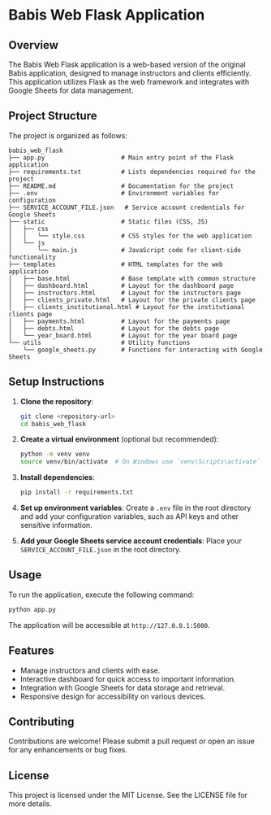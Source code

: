 # Babis Web Flask Application

## Overview
The Babis Web Flask application is a web-based version of the original Babis application, designed to manage instructors and clients efficiently. This application utilizes Flask as the web framework and integrates with Google Sheets for data management.

## Project Structure
The project is organized as follows:

```
babis_web_flask
├── app.py                     # Main entry point of the Flask application
├── requirements.txt           # Lists dependencies required for the project
├── README.md                  # Documentation for the project
├── .env                       # Environment variables for configuration
├── SERVICE_ACCOUNT_FILE.json   # Service account credentials for Google Sheets
├── static                     # Static files (CSS, JS)
│   ├── css
│   │   └── style.css          # CSS styles for the web application
│   └── js
│       └── main.js            # JavaScript code for client-side functionality
├── templates                  # HTML templates for the web application
│   ├── base.html              # Base template with common structure
│   ├── dashboard.html         # Layout for the dashboard page
│   ├── instructors.html       # Layout for the instructors page
│   ├── clients_private.html   # Layout for the private clients page
│   ├── clients_institutional.html # Layout for the institutional clients page
│   ├── payments.html          # Layout for the payments page
│   ├── debts.html             # Layout for the debts page
│   └── year_board.html        # Layout for the year board page
└── utils                      # Utility functions
    └── google_sheets.py       # Functions for interacting with Google Sheets
```

## Setup Instructions
1. **Clone the repository**:
   ```bash
   git clone <repository-url>
   cd babis_web_flask
   ```

2. **Create a virtual environment** (optional but recommended):
   ```bash
   python -m venv venv
   source venv/bin/activate  # On Windows use `venv\Scripts\activate`
   ```

3. **Install dependencies**:
   ```bash
   pip install -r requirements.txt
   ```

4. **Set up environment variables**:
   Create a `.env` file in the root directory and add your configuration variables, such as API keys and other sensitive information.

5. **Add your Google Sheets service account credentials**:
   Place your `SERVICE_ACCOUNT_FILE.json` in the root directory.

## Usage
To run the application, execute the following command:
```bash
python app.py
```
The application will be accessible at `http://127.0.0.1:5000`.

## Features
- Manage instructors and clients with ease.
- Interactive dashboard for quick access to important information.
- Integration with Google Sheets for data storage and retrieval.
- Responsive design for accessibility on various devices.

## Contributing
Contributions are welcome! Please submit a pull request or open an issue for any enhancements or bug fixes.

## License
This project is licensed under the MIT License. See the LICENSE file for more details.